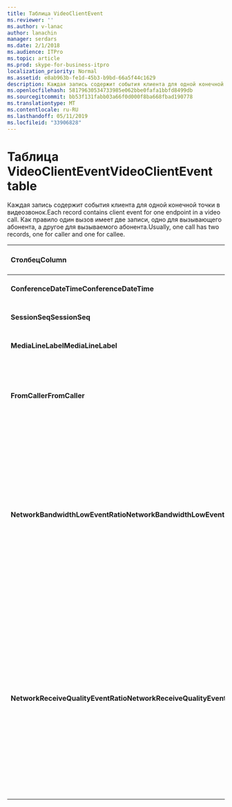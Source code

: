 ```yaml
---
title: Таблица VideoClientEvent
ms.reviewer: ''
ms.author: v-lanac
author: lanachin
manager: serdars
ms.date: 2/1/2018
ms.audience: ITPro
ms.topic: article
ms.prod: skype-for-business-itpro
localization_priority: Normal
ms.assetid: e8ab963b-fe1d-45b3-b9bd-66a5f44c1629
description: Каждая запись содержит события клиента для одной конечной точки в видеозвонок. Как правило один вызов имеет две записи, одно для вызывающего абонента, а другое для вызываемого абонента.
ms.openlocfilehash: 58179630534733985e062bbe0fafa1bbfd8499db
ms.sourcegitcommit: bb53f131fabb03a66f0d000f8ba668fbad190778
ms.translationtype: MT
ms.contentlocale: ru-RU
ms.lasthandoff: 05/11/2019
ms.locfileid: "33906828"
---
```

# <a name="videoclientevent-table"></a><span data-ttu-id="d7030-104">Таблица VideoClientEvent</span><span class="sxs-lookup"><span data-stu-id="d7030-104">VideoClientEvent table</span></span>
 
<span data-ttu-id="d7030-105">Каждая запись содержит события клиента для одной конечной точки в видеозвонок.</span><span class="sxs-lookup"><span data-stu-id="d7030-105">Each record contains client event for one endpoint in a video call.</span></span> <span data-ttu-id="d7030-106">Как правило один вызов имеет две записи, одно для вызывающего абонента, а другое для вызываемого абонента.</span><span class="sxs-lookup"><span data-stu-id="d7030-106">Usually, one call has two records, one for caller and one for callee.</span></span>
  
|<span data-ttu-id="d7030-107">**Столбец**</span><span class="sxs-lookup"><span data-stu-id="d7030-107">**Column**</span></span>|<span data-ttu-id="d7030-108">**Тип данных**</span><span class="sxs-lookup"><span data-stu-id="d7030-108">**Data Type**</span></span>|<span data-ttu-id="d7030-109">**Ключ/индекс**</span><span class="sxs-lookup"><span data-stu-id="d7030-109">**Key/Index**</span></span>|<span data-ttu-id="d7030-110">**Сведения**</span><span class="sxs-lookup"><span data-stu-id="d7030-110">**Details**</span></span>|
|:-----|:-----|:-----|:-----|
|<span data-ttu-id="d7030-111">**ConferenceDateTime**</span><span class="sxs-lookup"><span data-stu-id="d7030-111">**ConferenceDateTime**</span></span> <br/> |<span data-ttu-id="d7030-112">datetime</span><span class="sxs-lookup"><span data-stu-id="d7030-112">datetime</span></span>  <br/> |<span data-ttu-id="d7030-113">Primary</span><span class="sxs-lookup"><span data-stu-id="d7030-113">Primary</span></span>  <br/> |<span data-ttu-id="d7030-114">Ссылка из [MediaLine table](medialine-0.md).</span><span class="sxs-lookup"><span data-stu-id="d7030-114">Referenced from the [MediaLine table](medialine-0.md).</span></span>  <br/> |
|<span data-ttu-id="d7030-115">**SessionSeq**</span><span class="sxs-lookup"><span data-stu-id="d7030-115">**SessionSeq**</span></span> <br/> |<span data-ttu-id="d7030-116">целое</span><span class="sxs-lookup"><span data-stu-id="d7030-116">int</span></span>  <br/> |<span data-ttu-id="d7030-117">Primary</span><span class="sxs-lookup"><span data-stu-id="d7030-117">Primary</span></span>  <br/> |<span data-ttu-id="d7030-118">Ссылка из [MediaLine table](medialine-0.md).</span><span class="sxs-lookup"><span data-stu-id="d7030-118">Referenced from the [MediaLine table](medialine-0.md).</span></span>  <br/> |
|<span data-ttu-id="d7030-119">**MediaLineLabel**</span><span class="sxs-lookup"><span data-stu-id="d7030-119">**MediaLineLabel**</span></span> <br/> |<span data-ttu-id="d7030-120">tinyint</span><span class="sxs-lookup"><span data-stu-id="d7030-120">tinyint</span></span>  <br/> |<span data-ttu-id="d7030-121">Primary</span><span class="sxs-lookup"><span data-stu-id="d7030-121">Primary</span></span>  <br/> |<span data-ttu-id="d7030-122">Ссылка из [MediaLine table](medialine-0.md).</span><span class="sxs-lookup"><span data-stu-id="d7030-122">Referenced from the [MediaLine table](medialine-0.md).</span></span>  <br/> |
|<span data-ttu-id="d7030-123">**FromCaller**</span><span class="sxs-lookup"><span data-stu-id="d7030-123">**FromCaller**</span></span> <br/> |<span data-ttu-id="d7030-124">бит</span><span class="sxs-lookup"><span data-stu-id="d7030-124">bit</span></span>  <br/> |<span data-ttu-id="d7030-125">Primary</span><span class="sxs-lookup"><span data-stu-id="d7030-125">Primary</span></span>  <br/> |<span data-ttu-id="d7030-126">0: данные вызываемой стороны</span><span class="sxs-lookup"><span data-stu-id="d7030-126">0: Callee's data</span></span>  <br/> <span data-ttu-id="d7030-127">1: данные вызывающего абонента</span><span class="sxs-lookup"><span data-stu-id="d7030-127">1: Caller's data</span></span>  <br/> |
|<span data-ttu-id="d7030-128">**NetworkBandwidthLowEventRatio**</span><span class="sxs-lookup"><span data-stu-id="d7030-128">**NetworkBandwidthLowEventRatio**</span></span> <br/> || <br/> |<span data-ttu-id="d7030-129">Процент в сеансе события LowBandwidth для состояния «Bad».</span><span class="sxs-lookup"><span data-stu-id="d7030-129">Percentage of session the LowBandwidth event was fired for 'Bad' state.</span></span> <span data-ttu-id="d7030-130">Пропускная способность недостаточно для обеспечения взаимодействия приемлемой голосовой связи.</span><span class="sxs-lookup"><span data-stu-id="d7030-130">The available bandwidth is insufficient for an acceptable voice experience.</span></span>  <br/> |
|<span data-ttu-id="d7030-131">**NetworkReceiveQualityEventRatio**</span><span class="sxs-lookup"><span data-stu-id="d7030-131">**NetworkReceiveQualityEventRatio**</span></span> <br/> || <br/> |<span data-ttu-id="d7030-132">Процент в сеансе событие ReceiveSendQuality возникало для состояния «Bad».</span><span class="sxs-lookup"><span data-stu-id="d7030-132">Percentage of session the ReceiveSendQuality event was fired for 'Bad' state.</span></span>  <br/> <span data-ttu-id="d7030-133">Качества сети в терминах дрожания или потери пакетов, что оказывает негативное влияние на качество получаемых аудиоданных.</span><span class="sxs-lookup"><span data-stu-id="d7030-133">Network quality in terms of jitter or packet loss is severe and impacts the quality of audio being received.</span></span>  <br/> |
   

